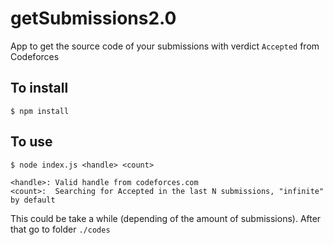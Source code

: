 # getSubmissions2.0
App to get the source code of your submissions with verdict ```Accepted``` from Codeforces

## To install
```
$ npm install
```

## To use
```
$ node index.js <handle> <count>

<handle>: Valid handle from codeforces.com
<count>:  Searching for Accepted in the last N submissions, "infinite" by default
```

This could be take a while (depending of the amount of submissions). After that go to folder ```./codes```
